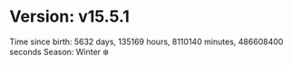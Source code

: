 # Version: v15.5.1
Time since birth: 5632 days, 135169 hours, 8110140 minutes, 486608400 seconds
Season: Winter ❄️
